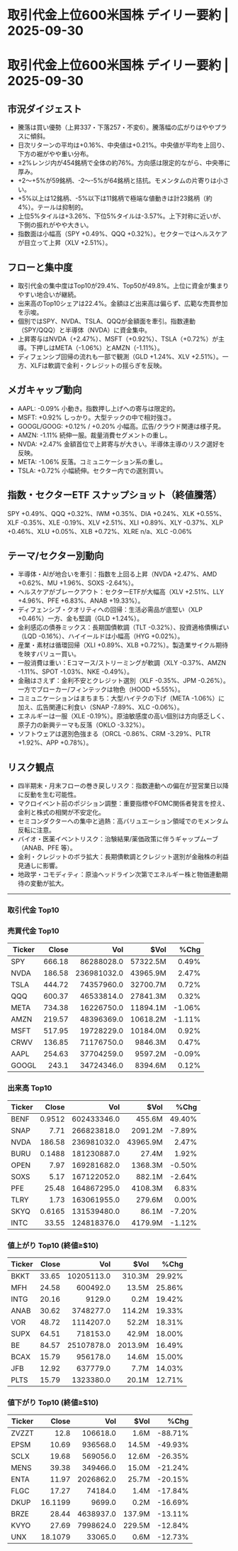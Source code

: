 # 取引代金上位600米国株 デイリー要約 | 2025-09-30

# 取引代金上位600米国株 デイリー要約 | 2025-09-30

## 市況ダイジェスト
- 騰落は買い優勢（上昇337・下落257・不変6）。騰落幅の広がりはややプラスに傾斜。
- 日次リターンの平均は+0.16%、中央値は+0.21%。中央値が平均を上回り、下方の裾がやや重い分布。
- ±2%レンジ内が454銘柄で全体の約76%。方向感は限定的ながら、中央帯に厚み。
- +2〜+5%が59銘柄、-2〜-5%が64銘柄と拮抗。モメンタムの片寄りは小さい。
- +5%以上は12銘柄、-5%以下は11銘柄で極端な値動きは計23銘柄（約4%）。テールは抑制的。
- 上位5%タイルは+3.26%、下位5%タイルは-3.57%。上下対称に近いが、下側の振れがやや大きい。
- 指数面は小幅高（SPY +0.49%、QQQ +0.32%）。セクターではヘルスケアが目立って上昇（XLV +2.51%）。

## フローと集中度
- 取引代金の集中度はTop10が29.4%、Top50が49.8%。上位に資金が集まりやすい地合いが継続。
- 出来高のTop10シェアは22.4%。金額ほど出来高は偏らず、広範な売買参加を示唆。
- 個別ではSPY、NVDA、TSLA、QQQが金額面を牽引。指数連動（SPY/QQQ）と半導体（NVDA）に資金集中。
- 上昇寄与はNVDA（+2.47%）、MSFT（+0.92%）、TSLA（+0.72%）が主導。下押しはMETA（-1.06%）とAMZN（-1.11%）。
- ディフェンシブ回帰の流れも一部で観測（GLD +1.24%、XLV +2.51%）。一方、XLFは軟調で金利・クレジットの揺らぎを反映。

## メガキャップ動向
- AAPL: -0.09% 小動き。指数押し上げへの寄与は限定的。
- MSFT: +0.92% しっかり。大型テックの中で相対強さ。
- GOOGL/GOOG: +0.12% / +0.20% 小幅高。広告/クラウド関連は様子見。
- AMZN: -1.11% 続伸一服。裁量消費セグメントの重し。
- NVDA: +2.47% 金額首位で上昇寄与が大きい。半導体主導のリスク選好を反映。
- META: -1.06% 反落。コミュニケーション系の重し。
- TSLA: +0.72% 小幅続伸。セクター内での選別買い。

## 指数・セクターETF スナップショット（終値騰落）
SPY +0.49%、QQQ +0.32%、IWM +0.35%、DIA +0.24%、XLK +0.55%、XLF -0.35%、XLE -0.19%、XLV +2.51%、XLI +0.89%、XLY -0.37%、XLP +0.46%、XLU +0.05%、XLB +0.72%、XLRE n/a、XLC -0.06%

## テーマ/セクター別動向
- 半導体・AIが地合いを牽引：指数を上回る上昇（NVDA +2.47%、AMD +0.62%、MU +1.96%、SOXS -2.64%）。
- ヘルスケアがブレークアウト：セクターETFが大幅高（XLV +2.51%、LLY +4.96%、PFE +6.83%、ANAB +19.33%）。
- ディフェンシブ・クオリティへの回帰：生活必需品が底堅い（XLP +0.46%）一方、金も堅調（GLD +1.24%）。
- 金利感応の債券ミックス：長期国債軟調（TLT -0.32%）、投資適格債横ばい（LQD -0.16%）、ハイイールドは小幅高（HYG +0.02%）。
- 産業・素材は循環回帰（XLI +0.89%、XLB +0.72%）。製造業サイクル期待を映すバリュー買い。
- 一般消費は重い：Eコマース/ストリーミングが軟調（XLY -0.37%、AMZN -1.11%、SPOT -1.03%、NKE -0.49%）。
- 金融はさえず：金利不安とクレジット選別（XLF -0.35%、JPM -0.26%）。一方でブローカー/フィンテックは物色（HOOD +5.55%）。
- コミュニケーションはまちまち：大型ハイテクの下げ（META -1.06%）に加え、広告関連に利食い（SNAP -7.89%、XLC -0.06%）。
- エネルギーは一服（XLE -0.19%）。原油敏感度の高い個別は方向感乏しく、原子力の新興テーマも反落（OKLO -3.32%）。
- ソフトウェアは選別色強まる（ORCL -0.86%、CRM -3.29%、PLTR +1.92%、APP +0.78%）。

## リスク観点
- 四半期末・月末フローの巻き戻しリスク：指数連動への偏在が翌営業日以降に反動を生む可能性。
- マクロイベント前のポジション調整：重要指標やFOMC関係者発言を控え、金利と株式の相関が不安定化。
- セミコンダクターへの集中と過熱：高バリュエーション領域でのモメンタム反転に注意。
- バイオ・医薬イベントリスク：治験結果/薬価政策に伴うギャップムーブ（ANAB、PFE 等）。
- 金利・クレジットのボラ拡大：長期債軟調とクレジット選別が金融株の利益見通しに影響。
- 地政学・コモディティ：原油ヘッドライン次第でエネルギー株と物価連動期待の変動が拡大。

---

### 取引代金 Top10

### 売買代金 Top10
| Ticker | Close | Vol | $Vol | %Chg |
|---|---:|---:|---:|---:|
| SPY | 666.18 | 86288028.0 | 57322.5M | 0.49% |
| NVDA | 186.58 | 236981032.0 | 43965.9M | 2.47% |
| TSLA | 444.72 | 74357960.0 | 32700.7M | 0.72% |
| QQQ | 600.37 | 46533814.0 | 27841.3M | 0.32% |
| META | 734.38 | 16226750.0 | 11894.1M | -1.06% |
| AMZN | 219.57 | 48396369.0 | 10618.2M | -1.11% |
| MSFT | 517.95 | 19728229.0 | 10184.0M | 0.92% |
| CRWV | 136.85 | 71176750.0 | 9846.3M | 0.47% |
| AAPL | 254.63 | 37704259.0 | 9597.2M | -0.09% |
| GOOGL | 243.1 | 34724346.0 | 8394.6M | 0.12% |


### 出来高 Top10
| Ticker | Close | Vol | $Vol | %Chg |
|---|---:|---:|---:|---:|
| BENF | 0.9512 | 602433346.0 | 455.6M | 49.40% |
| SNAP | 7.71 | 266823818.0 | 2091.2M | -7.89% |
| NVDA | 186.58 | 236981032.0 | 43965.9M | 2.47% |
| BURU | 0.1488 | 181230887.0 | 27.4M | 1.92% |
| OPEN | 7.97 | 169281682.0 | 1368.3M | -0.50% |
| SOXS | 5.17 | 167122052.0 | 882.1M | -2.64% |
| PFE | 25.48 | 164867295.0 | 4108.3M | 6.83% |
| TLRY | 1.73 | 163061955.0 | 279.6M | 0.00% |
| SKYQ | 0.6165 | 131539480.0 | 86.1M | -7.20% |
| INTC | 33.55 | 124818376.0 | 4179.9M | -1.12% |


### 値上がり Top10 (終値≥$10)
| Ticker | Close | Vol | $Vol | %Chg |
|---|---:|---:|---:|---:|
| BKKT | 33.65 | 10205113.0 | 310.3M | 29.92% |
| MFH | 24.58 | 600492.0 | 13.5M | 25.86% |
| INTG | 20.16 | 9129.0 | 0.2M | 19.42% |
| ANAB | 30.62 | 3748277.0 | 114.2M | 19.33% |
| VOR | 48.72 | 1114207.0 | 52.2M | 18.31% |
| SUPX | 64.51 | 718153.0 | 42.9M | 18.00% |
| BE | 84.57 | 25107878.0 | 2013.9M | 16.49% |
| BCAX | 15.79 | 956178.0 | 14.6M | 15.00% |
| JFB | 12.92 | 637779.0 | 7.7M | 14.03% |
| PLTS | 15.79 | 1323380.0 | 20.1M | 12.71% |


### 値下がり Top10 (終値≥$10)
| Ticker | Close | Vol | $Vol | %Chg |
|---|---:|---:|---:|---:|
| ZVZZT | 12.8 | 106618.0 | 1.6M | -88.71% |
| EPSM | 10.69 | 936568.0 | 14.5M | -49.93% |
| SCLX | 19.68 | 569056.0 | 12.6M | -26.35% |
| MENS | 39.38 | 349466.0 | 15.0M | -21.24% |
| ENTA | 11.97 | 2026862.0 | 25.7M | -20.15% |
| FLGC | 17.27 | 74184.0 | 1.4M | -17.84% |
| DKUP | 16.1199 | 9699.0 | 0.2M | -16.69% |
| BRZE | 28.44 | 4638937.0 | 137.9M | -13.11% |
| KVYO | 27.69 | 7998624.0 | 229.5M | -12.84% |
| UNX | 18.1079 | 33065.0 | 0.6M | -12.73% |

